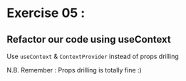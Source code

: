 # Exercise 05 :

## Refactor our code using useContext

Use `useContext` & `ContextProvider` instead of props drilling

N.B. Remember : Props drilling is totally fine :)
